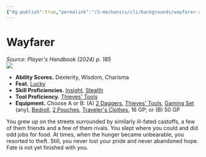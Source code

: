```yaml
---
{"dg-publish":true,"permalink":"/3-mechanics/cli/backgrounds/wayfarer-xphb/","tags":["ttrpg-cli/background","ttrpg-cli/compendium/src/5e/xphb"],"created":"2025-02-22T12:02:28.298-05:00","updated":"2025-02-26T17:46:10.279-05:00"}
---
```


# Wayfarer
*Source: Player's Handbook (2024) p. 185*  
![](3-Mechanics/CLI/backgrounds/img/wayfarer.webp#right)

- **Ability Scores.** Dexterity, Wisdom, Charisma  
- **Feat.** [Lucky](3-Mechanics/CLI/feats/lucky-xphb.md)  
- **Skill Proficiencies.** [Insight](3-Mechanics/CLI/rules/skills.md#Insight), [Stealth](3-Mechanics/CLI/rules/skills.md#Stealth)  
- **Tool Proficiency.** [Thieves' Tools](3-Mechanics/CLI/items/thieves-tools-xphb.md)  
- **Equipment.** Choose A or B: (A) [2 Daggers](3-Mechanics/CLI/items/dagger-xphb.md), [Thieves' Tools](3-Mechanics/CLI/items/thieves-tools-xphb.md), [Gaming Set](3-Mechanics/CLI/items/gaming-set-xphb.md) (any), [Bedroll](3-Mechanics/CLI/items/bedroll-xphb.md), [2 Pouches](3-Mechanics/CLI/items/pouch-xphb.md), [Traveler's Clothes](3-Mechanics/CLI/items/travelers-clothes-xphb.md), 16 GP; or (B) 50 GP  

You grew up on the streets surrounded by similarly ill-fated castoffs, a few of them friends and a few of them rivals. You slept where you could and did odd jobs for food. At times, when the hunger became unbearable, you resorted to theft. Still, you never lost your pride and never abandoned hope. Fate is not yet finished with you.
